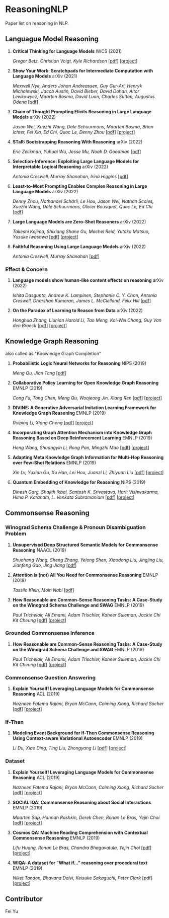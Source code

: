 # ReasoningNLP
Paper list on reasoning in NLP.

## Languague Model Reasoning
1. **Critical Thinking for Language Models** IWCS (2021)

   *Gregor Betz, Christian Voigt, Kyle Richardson* [[pdf](https://aclanthology.org/2021.iwcs-1.7.pdf)] [[project](https://github.com/debatelab/aacorpus)]

2. **Show Your Work: Scratchpads for Intermediate Computation with Language Models** arXiv (2021)

   *Maxwell Nye, Anders Johan Andreassen, Guy Gur-Ari, Henryk Michalewski, Jacob Austin, David Bieber, David Dohan, Aitor Lewkowycz, Maarten Bosma, David Luan, Charles Sutton, Augustus Odena* [[pdf](https://arxiv.org/pdf/2112.00114.pdf)]

3. **Chain of Thought Prompting Elicits Reasoning in Large Language Models** arXiv (2022)

   *Jason Wei, Xuezhi Wang, Dale Schuurmans, Maarten Bosma, Brian Ichter, Fei Xia, Ed Chi, Quoc Le, Denny Zhou* [[pdf](https://arxiv.org/pdf/2201.11903.pdf)] [[project](https://github.com/jasonwei20/chain-of-thought-prompting)]

4. **STaR: Bootstrapping Reasoning With Reasoning** arXiv (2022)

   *Eric Zelikman, Yuhuai Wu, Jesse Mu, Noah D. Goodman* [[pdf](https://arxiv.org/pdf/2203.14465.pdf)]

5. **Selection-Inference: Exploiting Large Language Models for Interpretable Logical Reasoning** arXiv (2022)

   *Antonia Creswell, Murray Shanahan, Irina Higgins* [[pdf](https://arxiv.org/pdf/2205.09712.pdf)]

6. **Least-to-Most Prompting Enables Complex Reasoning in Large Language Models** arXiv (2022)

   *Denny Zhou, Nathanael Schärli, Le Hou, Jason Wei, Nathan Scales, Xuezhi Wang, Dale Schuurmans, Olivier Bousquet, Quoc Le, Ed Chi* [[pdf](https://arxiv.org/pdf/2205.10625.pdf)]

7. **Large Language Models are Zero-Shot Reasoners** arXiv (2022)

   *Takeshi Kojima, Shixiang Shane Gu, Machel Reid, Yutaka Matsuo, Yusuke Iwasawa* [[pdf](https://arxiv.org/pdf/2205.11916.pdf)] [[project](https://github.com/kojima-takeshi188/zero_shot_cot)]

8. **Faithful Reasoning Using Large Language Models** arXiv (2022)

   *Antonia Creswell, Murray Shanahan* [[pdf](https://arxiv.org/pdf/2208.14271.pdf)]


### Effect & Concern
1. **Language models show human-like content effects on reasoning** arXiv (2022)

   *Ishita Dasgupta, Andrew K. Lampinen, Stephanie C. Y. Chan, Antonia Creswell, Dharshan Kumaran, James L. McClelland, Felix Hill* [[pdf](https://arxiv.org/pdf/2207.07051.pdf)]

2. **On the Paradox of Learning to Reason from Data** arXiv (2022)

    *Honghua Zhang, Liunian Harold Li, Tao Meng, Kai-Wei Chang, Guy Van den Broeck* [[pdf](https://arxiv.org/pdf/2205.11502.pdf)] [[project](https://github.com/joshuacnf/paradox-learning2reason)]


## Knowledge Graph Reasoning
also called as "Knowledge Graph Completion"
1. **Probabilistic Logic Neural Networks for Reasoning** NIPS (2019)

   *Meng Qu, Jian Tang* [[pdf](https://papers.nips.cc/paper/2019/file/13e5ebb0fa112fe1b31a1067962d74a7-Paper.pdf)]

2. **Collaborative Policy Learning for Open Knowledge Graph Reasoning** EMNLP (2019)

   *Cong Fu, Tong Chen, Meng Qu, Woojeong Jin, Xiang Ren* [[pdf](http://aclanthology.lst.uni-saarland.de/D19-1269.pdf)] [[project](https://github.com/shanzhenren/CPL)]

3. **DIVINE: A Generative Adversarial Imitation Learning Framework for Knowledge Graph Reasoning** EMNLP (2019)

   *Ruiping Li, Xiang Cheng* [[pdf](https://aclanthology.org/D19-1266.pdf)] [[project](https://github.com/BUPT-Data-Intelligence-Lab/DIVINE)]

4. **Incorporating Graph Attention Mechanism into Knowledge Graph Reasoning Based on Deep Reinforcement Learning** EMNLP (2019)

   *Heng Wang, Shuangyin Li, Rong Pan, Mingzhi Mao* [[pdf](https://aclanthology.org/D19-1264.pdf)] [[project](https://aclanthology.org/attachments/D19-1264.Attachment.zip)]

5. **Adapting Meta Knowledge Graph Information for Multi-Hop Reasoning over Few-Shot Relations** EMNLP (2019)

   *Xin Lv, Yuxian Gu, Xu Han, Lei Hou, Juanzi Li, Zhiyuan Liu* [[pdf](https://aclanthology.org/D19-1334.pdf)] [[project](https://github.com/THU-KEG/MetaKGR)]

6. **Quantum Embedding of Knowledge for Reasoning** NIPS (2019)

   *Dinesh Garg, Shajith Ikbal, Santosh K. Srivastava, Harit Vishwakarma, Hima P. Karanam, L. Venkata Subramaniam* [[pdf](https://papers.nips.cc/paper/2019/file/cb12d7f933e7d102c52231bf62b8a678-Paper.pdf)] [[project](https://github.com/IBM/e2r)]


## Commonsense Reasoning
### Winograd Schema Challenge & Pronoun Disambiguation Problem
1. **Unsupervised Deep Structured Semantic Models for Commonsense Reasoning** NAACL (2019)

   *Shuohang Wang, Sheng Zhang, Yelong Shen, Xiaodong Liu, Jingjing Liu, Jianfeng Gao, Jing Jiang* [[pdf](https://aclanthology.org/N19-1094.pdf)]

2. **Attention Is (not) All You Need for Commonsense Reasoning** EMNLP (2019)

   *Tassilo Klein, Moin Nabi* [[pdf](https://aclanthology.org/P19-1477.pdf)]

3. **How Reasonable are Common-Sense Reasoning Tasks: A Case-Study on the Winograd Schema Challenge and SWAG** EMNLP (2019)

   *Paul Trichelair, Ali Emami, Adam Trischler, Kaheer Suleman, Jackie Chi Kit Cheung* [[pdf](https://aclanthology.org/D19-1335.pdf)] [[project](https://github.com/ptrichel/How-Reasonable-are-Common-Sense-Reasoning-Tasks)]

### Grounded Commonsense Inference
1. **How Reasonable are Common-Sense Reasoning Tasks: A Case-Study on the Winograd Schema Challenge and SWAG** EMNLP (2019)

   *Paul Trichelair, Ali Emami, Adam Trischler, Kaheer Suleman, Jackie Chi Kit Cheung* [[pdf](https://aclanthology.org/D19-1335.pdf)] [[project](https://github.com/ptrichel/How-Reasonable-are-Common-Sense-Reasoning-Tasks)]

### Commonsense Question Answering
1. **Explain Yourself! Leveraging Language Models for Commonsense Reasoning** ACL (2019)

   *Nazneen Fatema Rajani, Bryan McCann, Caiming Xiong, Richard Socher* [[pdf](https://aclanthology.org/P19-1487.pdf)] [[project](https://github.com/salesforce/cos-e)]

### If-Then
1. **Modeling Event Background for If-Then Commonsense Reasoning Using Context-aware Variational Autoencoder** EMNLP (2019)

   *Li Du, Xiao Ding, Ting Liu, Zhongyang Li* [[pdf](https://aclanthology.org/D19-1270.pdf)] [[project](https://github.com/sjcfr/CWVAE)]

### Dataset
1. **Explain Yourself! Leveraging Language Models for Commonsense Reasoning** ACL (2019)

   *Nazneen Fatema Rajani, Bryan McCann, Caiming Xiong, Richard Socher* [[pdf](https://aclanthology.org/P19-1487.pdf)] [[project](https://github.com/salesforce/cos-e)]

2. **SOCIAL IQA: Commonsense Reasoning about Social Interactions** EMNLP (2019)

   *Maarten Sap, Hannah Rashkin, Derek Chen, Ronan Le Bras, Yejin Choi* [[pdf](https://aclanthology.org/D19-1454.pdf)] [[project](https://tinyurl.com/socialiqa)]

3. **Cosmos QA: Machine Reading Comprehension with Contextual Commonsense Reasoning** EMNLP (2019)

   *Lifu Huang, Ronan Le Bras, Chandra Bhagavatula, Yejin Choi* [[pdf](http://aclanthology.lst.uni-saarland.de/D19-1243.pdf)] [[project](https://wilburone.github.io/cosmos)]

4. **WIQA: A dataset for "What if..." reasoning over procedural text** EMNLP (2019)

   *Niket Tandon, Bhavana Dalvi, Keisuke Sakaguchi, Peter Clark* [[pdf](https://aclanthology.org/D19-1629.pdf)] [[project](http://data.allenai.org/wiqa)]


## Contributor

Fei Yu
